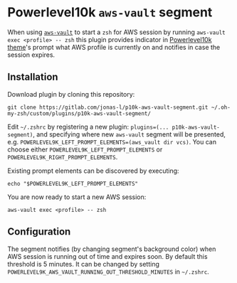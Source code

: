 # Powerlevel10k `aws-vault` segment

When using [`aws-vault`][aws-vault] to start a `zsh` for AWS session by running `aws-vault exec <profile> -- zsh` this plugin provides indicator in [Powerlevel10k theme][p10k]'s prompt what AWS profile is currently on and notifies in case the session expires.


## Installation

Download plugin by cloning this repository:

```shell
git clone https://gitlab.com/jonas-l/p10k-aws-vault-segment.git ~/.oh-my-zsh/custom/plugins/p10k-aws-vault-segment/
```

Edit `~/.zshrc` by registering a new plugin: `plugins=(... p10k-aws-vault-segment)`, and specifying where new `aws-vault` segment will be presented, e.g. `POWERLEVEL9K_LEFT_PROMPT_ELEMENTS=(aws_vault dir vcs)`. You can choose either `POWERLEVEL9K_LEFT_PROMPT_ELEMENTS` or `POWERLEVEL9K_RIGHT_PROMPT_ELEMENTS`.

Existing prompt elements can be discovered by executing:

```shell
echo "$POWERLEVEL9K_LEFT_PROMPT_ELEMENTS"
```

You are now ready to start a new AWS session:

```shell
aws-vault exec <profile> -- zsh
```


## Configuration

The segment notifies (by changing segment's background color) when AWS session is running out of time and expires soon. By default this threshold is 5 minutes. It can be changed by setting `POWERLEVEL9K_AWS_VAULT_RUNNING_OUT_THRESHOLD_MINUTES` in `~/.zshrc`.


[aws-vault]: https://github.com/99designs/aws-vault
[p10k]: https://github.com/romkatv/powerlevel10k

